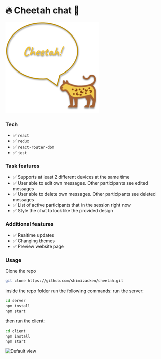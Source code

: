 # 🔥 Cheetah chat 🐆

![Default view](assets/screenshots/default-logo.png)

### Tech
- ✅ `react`
- ✅ `redux`
- ✅ `react-router-dom`
- ✅ `jest`

### Task features
- ✅ Supports at least 2 different devices at the same time
- ✅ User able to edit own messages. Other participants see edited messages
- ✅ User able to delete own messages. Other participants see deleted messages
- ✅ List of active participants that in the session right now
- ✅ Style the chat to look like the provided design

### Additional features
- ✅ Realtime updates
- ✅ Changing themes
- ✅ Preview website page

### Usage
Clone the repo
```bash
git clone https://github.com/shimizacken/cheetah.git
```
inside the repo folder run the following commands:
run the server:
```bash
cd server
npm install
npm start
```
then run the client:
```bash
cd client
npm install
npm start
```

![Default view](src/assets/screenshots/cheetah-preview.gif "Default view")